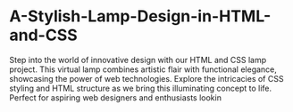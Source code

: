# A-Stylish-Lamp-Design-in-HTML-and-CSS
Step into the world of innovative design with our HTML and CSS lamp project. This virtual lamp combines artistic flair with functional elegance, showcasing the power of web technologies. Explore the intricacies of CSS styling and HTML structure as we bring this illuminating concept to life. Perfect for aspiring web designers and enthusiasts lookin
